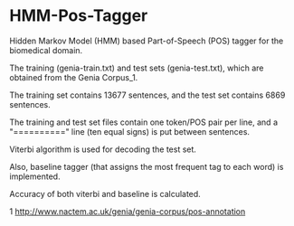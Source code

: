 HMM-Pos-Tagger
==============

Hidden Markov Model (HMM) based Part-of-Speech (POS) tagger for the biomedical domain. 

The training (genia-train.txt) and test sets (genia-test.txt), which are obtained from the Genia Corpus_1.

The training set contains 13677 sentences, and the test set contains 6869 sentences. 

The training and test set files contain one token/POS pair per line, and a "==========" line (ten equal signs) is put between sentences.

Viterbi algorithm is used for decoding the test set.

Also, baseline tagger (that assigns the most frequent tag to each word) is implemented.

Accuracy of both viterbi and baseline is calculated.




1 http://www.nactem.ac.uk/genia/genia-corpus/pos-annotation
